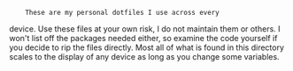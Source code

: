         These are my personal dotfiles I use across every 
device. Use these files at your own risk, I do not maintain them 
or others. I won't list off the packages needed either, so 
examine the code yourself if you decide to rip the files 
directly. Most all of what is found in this directory scales to 
the display of any device as long as you change some variables.

